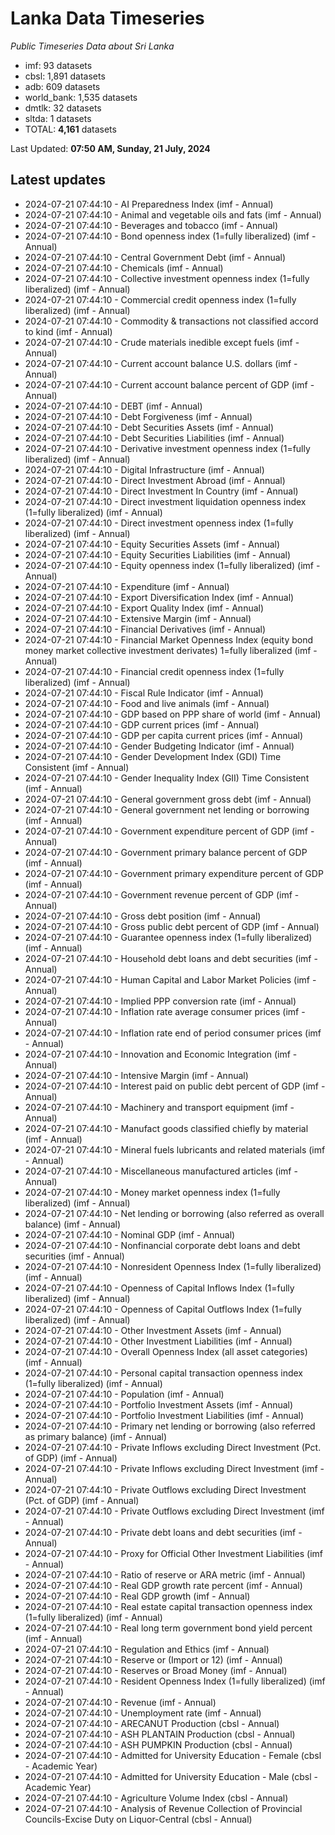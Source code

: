 # Lanka Data Timeseries
*Public Timeseries Data about Sri Lanka*

* imf: 93 datasets
* cbsl: 1,891 datasets
* adb: 609 datasets
* world_bank: 1,535 datasets
* dmtlk: 32 datasets
* sltda: 1 datasets
* TOTAL: **4,161** datasets

Last Updated: **07:50 AM, Sunday, 21 July, 2024**

## Latest updates

* 2024-07-21 07:44:10 - AI Preparedness Index (imf - Annual)
* 2024-07-21 07:44:10 - Animal and vegetable oils and fats (imf - Annual)
* 2024-07-21 07:44:10 - Beverages and tobacco (imf - Annual)
* 2024-07-21 07:44:10 - Bond openness index (1=fully liberalized) (imf - Annual)
* 2024-07-21 07:44:10 - Central Government Debt (imf - Annual)
* 2024-07-21 07:44:10 - Chemicals (imf - Annual)
* 2024-07-21 07:44:10 - Collective investment openness index (1=fully liberalized) (imf - Annual)
* 2024-07-21 07:44:10 - Commercial credit openness index (1=fully liberalized) (imf - Annual)
* 2024-07-21 07:44:10 - Commodity & transactions not classified accord to kind (imf - Annual)
* 2024-07-21 07:44:10 - Crude materials inedible except fuels (imf - Annual)
* 2024-07-21 07:44:10 - Current account balance U.S. dollars (imf - Annual)
* 2024-07-21 07:44:10 - Current account balance percent of GDP (imf - Annual)
* 2024-07-21 07:44:10 - DEBT (imf - Annual)
* 2024-07-21 07:44:10 - Debt Forgiveness (imf - Annual)
* 2024-07-21 07:44:10 - Debt Securities Assets (imf - Annual)
* 2024-07-21 07:44:10 - Debt Securities Liabilities (imf - Annual)
* 2024-07-21 07:44:10 - Derivative investment openness index (1=fully liberalized) (imf - Annual)
* 2024-07-21 07:44:10 - Digital Infrastructure (imf - Annual)
* 2024-07-21 07:44:10 - Direct Investment Abroad (imf - Annual)
* 2024-07-21 07:44:10 - Direct Investment In Country (imf - Annual)
* 2024-07-21 07:44:10 - Direct investment liquidation openness index (1=fully liberalized) (imf - Annual)
* 2024-07-21 07:44:10 - Direct investment openness index (1=fully liberalized) (imf - Annual)
* 2024-07-21 07:44:10 - Equity Securities Assets (imf - Annual)
* 2024-07-21 07:44:10 - Equity Securities Liabilities (imf - Annual)
* 2024-07-21 07:44:10 - Equity openness index (1=fully liberalized) (imf - Annual)
* 2024-07-21 07:44:10 - Expenditure (imf - Annual)
* 2024-07-21 07:44:10 - Export Diversification Index (imf - Annual)
* 2024-07-21 07:44:10 - Export Quality Index (imf - Annual)
* 2024-07-21 07:44:10 - Extensive Margin (imf - Annual)
* 2024-07-21 07:44:10 - Financial Derivatives (imf - Annual)
* 2024-07-21 07:44:10 - Financial Market Openness Index (equity bond money market collective investment derivates) 1=fully liberalized (imf - Annual)
* 2024-07-21 07:44:10 - Financial credit openness index (1=fully liberalized) (imf - Annual)
* 2024-07-21 07:44:10 - Fiscal Rule Indicator (imf - Annual)
* 2024-07-21 07:44:10 - Food and live animals (imf - Annual)
* 2024-07-21 07:44:10 - GDP based on PPP share of world (imf - Annual)
* 2024-07-21 07:44:10 - GDP current prices (imf - Annual)
* 2024-07-21 07:44:10 - GDP per capita current prices (imf - Annual)
* 2024-07-21 07:44:10 - Gender Budgeting Indicator (imf - Annual)
* 2024-07-21 07:44:10 - Gender Development Index (GDI) Time Consistent (imf - Annual)
* 2024-07-21 07:44:10 - Gender Inequality Index (GII) Time Consistent (imf - Annual)
* 2024-07-21 07:44:10 - General government gross debt (imf - Annual)
* 2024-07-21 07:44:10 - General government net lending or borrowing (imf - Annual)
* 2024-07-21 07:44:10 - Government expenditure percent of GDP (imf - Annual)
* 2024-07-21 07:44:10 - Government primary balance percent of GDP (imf - Annual)
* 2024-07-21 07:44:10 - Government primary expenditure percent of GDP (imf - Annual)
* 2024-07-21 07:44:10 - Government revenue percent of GDP (imf - Annual)
* 2024-07-21 07:44:10 - Gross debt position (imf - Annual)
* 2024-07-21 07:44:10 - Gross public debt percent of GDP (imf - Annual)
* 2024-07-21 07:44:10 - Guarantee openness index (1=fully liberalized) (imf - Annual)
* 2024-07-21 07:44:10 - Household debt loans and debt securities (imf - Annual)
* 2024-07-21 07:44:10 - Human Capital and Labor Market Policies (imf - Annual)
* 2024-07-21 07:44:10 - Implied PPP conversion rate (imf - Annual)
* 2024-07-21 07:44:10 - Inflation rate average consumer prices (imf - Annual)
* 2024-07-21 07:44:10 - Inflation rate end of period consumer prices (imf - Annual)
* 2024-07-21 07:44:10 - Innovation and Economic Integration (imf - Annual)
* 2024-07-21 07:44:10 - Intensive Margin (imf - Annual)
* 2024-07-21 07:44:10 - Interest paid on public debt percent of GDP (imf - Annual)
* 2024-07-21 07:44:10 - Machinery and transport equipment (imf - Annual)
* 2024-07-21 07:44:10 - Manufact goods classified chiefly by material (imf - Annual)
* 2024-07-21 07:44:10 - Mineral fuels lubricants and related materials (imf - Annual)
* 2024-07-21 07:44:10 - Miscellaneous manufactured articles (imf - Annual)
* 2024-07-21 07:44:10 - Money market openness index (1=fully liberalized) (imf - Annual)
* 2024-07-21 07:44:10 - Net lending or borrowing (also referred as overall balance) (imf - Annual)
* 2024-07-21 07:44:10 - Nominal GDP (imf - Annual)
* 2024-07-21 07:44:10 - Nonfinancial corporate debt loans and debt securities (imf - Annual)
* 2024-07-21 07:44:10 - Nonresident Openness Index (1=fully liberalized) (imf - Annual)
* 2024-07-21 07:44:10 - Openness of Capital Inflows Index (1=fully liberalized) (imf - Annual)
* 2024-07-21 07:44:10 - Openness of Capital Outflows Index (1=fully liberalized) (imf - Annual)
* 2024-07-21 07:44:10 - Other Investment Assets (imf - Annual)
* 2024-07-21 07:44:10 - Other Investment Liabilities (imf - Annual)
* 2024-07-21 07:44:10 - Overall Openness Index (all asset categories) (imf - Annual)
* 2024-07-21 07:44:10 - Personal capital transaction openness index (1=fully liberalized) (imf - Annual)
* 2024-07-21 07:44:10 - Population (imf - Annual)
* 2024-07-21 07:44:10 - Portfolio Investment Assets (imf - Annual)
* 2024-07-21 07:44:10 - Portfolio Investment Liabilities (imf - Annual)
* 2024-07-21 07:44:10 - Primary net lending or borrowing (also referred as primary balance) (imf - Annual)
* 2024-07-21 07:44:10 - Private Inflows excluding Direct Investment (Pct. of GDP) (imf - Annual)
* 2024-07-21 07:44:10 - Private Inflows excluding Direct Investment (imf - Annual)
* 2024-07-21 07:44:10 - Private Outflows excluding Direct Investment (Pct. of GDP) (imf - Annual)
* 2024-07-21 07:44:10 - Private Outflows excluding Direct Investment (imf - Annual)
* 2024-07-21 07:44:10 - Private debt loans and debt securities (imf - Annual)
* 2024-07-21 07:44:10 - Proxy for Official Other Investment Liabilities (imf - Annual)
* 2024-07-21 07:44:10 - Ratio of reserve or ARA metric (imf - Annual)
* 2024-07-21 07:44:10 - Real GDP growth rate percent (imf - Annual)
* 2024-07-21 07:44:10 - Real GDP growth (imf - Annual)
* 2024-07-21 07:44:10 - Real estate capital transaction openness index (1=fully liberalized) (imf - Annual)
* 2024-07-21 07:44:10 - Real long term government bond yield percent (imf - Annual)
* 2024-07-21 07:44:10 - Regulation and Ethics (imf - Annual)
* 2024-07-21 07:44:10 - Reserve or (Import or 12) (imf - Annual)
* 2024-07-21 07:44:10 - Reserves or Broad Money (imf - Annual)
* 2024-07-21 07:44:10 - Resident Openness Index (1=fully liberalized) (imf - Annual)
* 2024-07-21 07:44:10 - Revenue (imf - Annual)
* 2024-07-21 07:44:10 - Unemployment rate (imf - Annual)
* 2024-07-21 07:44:10 - ARECANUT Production (cbsl - Annual)
* 2024-07-21 07:44:10 - ASH PLANTAIN Production (cbsl - Annual)
* 2024-07-21 07:44:10 - ASH PUMPKIN Production (cbsl - Annual)
* 2024-07-21 07:44:10 - Admitted for University Education - Female (cbsl - Academic Year)
* 2024-07-21 07:44:10 - Admitted for University Education - Male (cbsl - Academic Year)
* 2024-07-21 07:44:10 - Agriculture Volume Index (cbsl - Annual)
* 2024-07-21 07:44:10 - Analysis of Revenue Collection of Provincial Councils-Excise Duty on Liquor-Central (cbsl - Annual)